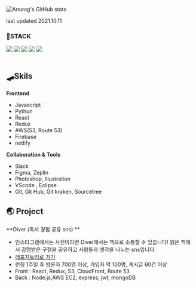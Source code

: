 

![Anurag's GitHub stats](https://github-readme-stats.vercel.app/api?username=leehyeonj&show_icons=true&theme=radical)

last updated 2021.10.11

<h3>📌STACK</h3>
<div align="flex-start"><img src="https://img.shields.io/badge/React-00BCF6?style=flat-square&logo=React&logoColor=white"></img> <img src="https://img.shields.io/badge/HTML5-E34F26?style=flat-square&logo=HTML5&logoColor=white"></img> <img src="https://img.shields.io/badge/CSS3-1572B6?style=flat-square&logo=CSS3&logoColor=white"></img> <img src="https://img.shields.io/badge/JavaScript-FFCD11?style=flat-square&logo=JavaScript&logoColor=white"></img> <img src="https://img.shields.io/badge/Python-4B8BBE?style=flat-square&logo=Python&logoColor=white"></img></div>
<br>


## 🛹Skils
**Frontend**       
- Javascript
- Python
- React
- Redux
- AWS(S3, Route 53)
- Firebase
- netlify

                   
**Collaboration & Tools**              
- Slack 
- Figma, Zeplin
- Photoshop, Illustration
- VScode , Eclipse
- Git, Git Hub, Git kraken, Sourcetree


## 🌏 Project
**Diver (독서 경험 공유 sns) **
- 인스타그램에서는 사진이라면 Diver에서는 책으로 소통할 수 있습니다! 읽은 책에서 감명받은 구절을 공유하고 사람들과 생각을 나누는 sns입니다.
- [레포지토리로 가기](https://github.com/sharingBookReview-SERVICE/sharingBookReview-FE)
- 런칭 1주일 후 방문자 700명 이상, 가입자 약 100명, 게시글 60건 이상
- Front : React, Redux, S3, CloudFront, Route 53
- Back : Node.js,AWS EC2, express, jwt, mongoDB

